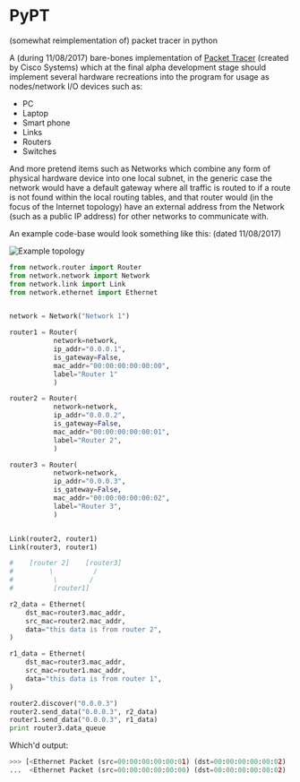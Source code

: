 # PyPT
(somewhat reimplementation of) packet tracer in python

A (during 11/08/2017) bare-bones implementation of [Packet Tracer](https://www.netacad.com/courses/packet-tracer-download/) (created by Cisco Systems) which at the final alpha development stage should implement several hardware recreations into the program for usage as nodes/network I/O devices such as:

- PC
- Laptop
- Smart phone
- Links
- Routers
- Switches

And more pretend items such as Networks which combine any form of physical hardware device into one local subnet, in the generic case the network would have a default gateway where all traffic is routed to if a route is not found within the local routing tables, and that router would (in the focus of the Internet topology) have an external address from the Network (such as a public IP address) for other networks to communicate with.

An example code-base would look something like this: (dated 11/08/2017)

![Example topology](http://i.imgur.com/yEVclRz.png)

```python
from network.router import Router
from network.network import Network
from network.link import Link
from network.ethernet import Ethernet


network = Network("Network 1")

router1 = Router(
           network=network,
           ip_addr="0.0.0.1",
           is_gateway=False,
           mac_addr="00:00:00:00:00:00",
           label="Router 1"
           )

router2 = Router(
           network=network,
           ip_addr="0.0.0.2",
           is_gateway=False,
           mac_addr="00:00:00:00:00:01",
           label="Router 2",
           )

router3 = Router(
           network=network,
           ip_addr="0.0.0.3",
           is_gateway=False,
           mac_addr="00:00:00:00:00:02",
           label="Router 3",
           )


Link(router2, router1)
Link(router3, router1)

#    [router 2]    [router3]
#         \          /
#          \        /
#          [router1]

r2_data = Ethernet(
    dst_mac=router3.mac_addr,
    src_mac=router2.mac_addr,
    data="this data is from router 2",
)

r1_data = Ethernet(
    dst_mac=router3.mac_addr,
    src_mac=router1.mac_addr,
    data="this data is from router 1",
)

router2.discover("0.0.0.3")
router2.send_data("0.0.0.3", r2_data)
router1.send_data("0.0.0.3", r1_data)
print router3.data_queue
```

Which'd output:

```python
>>> [<Ethernet Packet (src=00:00:00:00:00:01) (dst=00:00:00:00:00:02) (data=this data is ...)>,
...  <Ethernet Packet (src=00:00:00:00:00:00) (dst=00:00:00:00:00:02) (data=this data is ...)>]
```  
